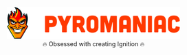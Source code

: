 <p align="center">
  <a href="https://salatfreak.github.io/pyromaniac/">
    <img src="docs/assets/title.png" alt="Pyromaniac" style="width: 80%;" />
  </a>
  <br />
  🔥 Obsessed with creating Ignition 🔥
</p>
